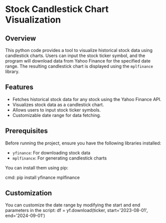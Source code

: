 # Stock Candlestick Chart Visualization

## Overview
This python code provides a tool to visualize historical stock data using candlestick charts. Users can input the stock ticker symbol, and the program will download data from Yahoo Finance for the specified date range. The resulting candlestick chart is displayed using the `mplfinance` library.

## Features
- Fetches historical stock data for any stock using the Yahoo Finance API.
- Visualizes stock data as a candlestick chart.
- Allows users to input stock ticker symbols.
- Customizable date range for data fetching.

## Prerequisites
Before running the project, ensure you have the following libraries installed:

- `yfinance`: For downloading stock data
- `mplfinance`: For generating candlestick charts

You can install them using pip:

cmd:
  pip install yfinance mplfinance

##  Customization
  You can customize the date range by modifying the start and end parameters in the script:
  df = yf.download(ticker, start='2023-08-01', end='2024-09-01')
